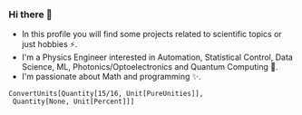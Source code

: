 ### Hi there 👋

- In this profile you will find some projects related to scientific topics or just hobbies ⚡. 
- I'm a Physics Engineer interested in Automation, Statistical Control, Data Science, ML, Photonics/Optoelectronics and Quantum Computing 🔭. 
- I'm passionate about Math and programming ✨. 
```
ConvertUnits[Quantity[15/16, Unit[PureUnities]], 
 Quantity[None, Unit[Percent]]]
```
<!--
**ez77/ez77** is a ✨ _special_ ✨ repository because its `README.md` (this file) appears on your GitHub profile.

Here are some ideas to get you started:

- 🔭 I’m currently working on ...
- 🌱 I’m currently learning ...
- 👯 I’m looking to collaborate on ...
- 🤔 I’m looking for help with ...
- 💬 Ask me about ...
- 📫 How to reach me: ...
- 😄 Pronouns: ...
- ⚡ Fun fact: ...
-->
